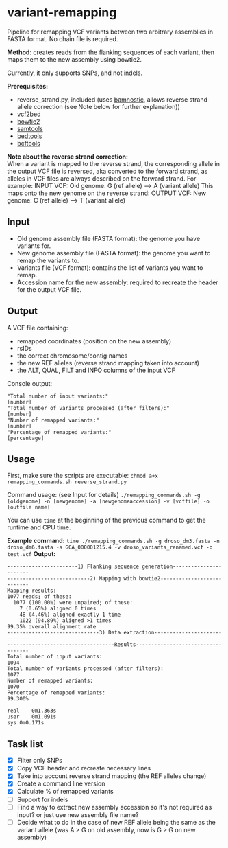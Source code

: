 # variant-remapping
Pipeline for remapping VCF variants between two arbitrary assemblies in FASTA format. No chain file is required.

**Method**: creates reads from the flanking sequences of each variant, then maps them to the new assembly using bowtie2.

Currently, it only supports SNPs, and not indels.

**Prerequisites:**
- reverse_strand.py, included (uses [bamnostic](https://github.com/betteridiot/bamnostic), allows reverse strand allele correction (see Note below for further explanation))
- [vcf2bed](https://bedops.readthedocs.io/en/latest/content/reference/file-management/conversion/vcf2bed.html)
- [bowtie2](http://bowtie-bio.sourceforge.net/bowtie2/index.shtml)
- [samtools](http://www.htslib.org/download/)
- [bedtools](https://bedtools.readthedocs.io/en/latest/)
- [bcftools](http://www.htslib.org/download/)

**Note about the reverse strand correction:**  
When a variant is mapped to the reverse strand, the corresponding allele in the output VCF file is reversed, aka converted to the forward strand, as alleles in VCF files are always described on the forward strand. For example:
INPUT VCF:
Old genome: G (ref allele) --> A (variant allele)
This maps onto the new genome on the reverse strand:
OUTPUT VCF:
New genome: C (ref allele) --> T (variant allele)

## Input
- Old genome assembly file (FASTA format): the genome you have variants for.
- New genome assembly file (FASTA format): the genome you want to remap the variants to.
- Variants file (VCF format): contains the list of variants you want to remap.
- Accession name for the new assembly: required to recreate the header for the output VCF file.

## Output
A VCF file containing:
- remapped coordinates (position on the new assembly)
- rsIDs
- the correct chromosome/contig names
- the new REF alleles (reverse strand mapping taken into account)
- the ALT, QUAL, FILT and INFO columns of the input VCF

Console output: 
```
"Total number of input variants:"
[number]
"Total number of variants processed (after filters):"
[number]
"Number of remapped variants:"
[number]
"Percentage of remapped variants:"
[percentage]
```

## Usage
First, make sure the scripts are executable:
`chmod a+x remapping_commands.sh reverse_strand.py`

Command usage: (see Input for details)
`./remapping_commands.sh -g [oldgenome] -n [newgenome] -a [newgenomeaccession] -v [vcffile] -o [outfile name]`

You can use `time` at the beginning of the previous command to get the runtime and CPU time.

**Example command:**
`time ./remapping_commands.sh -g droso_dm3.fasta -n droso_dm6.fasta -a GCA_000001215.4 -v droso_variants_renamed.vcf -o test.vcf`
**Output:**
```
-----------------------1) Flanking sequence generation-----------------------
---------------------------2) Mapping with bowtie2---------------------------
Mapping results:
1077 reads; of these:
  1077 (100.00%) were unpaired; of these:
    7 (0.65%) aligned 0 times
    48 (4.46%) aligned exactly 1 time
    1022 (94.89%) aligned >1 times
99.35% overall alignment rate
------------------------------3) Data extraction-----------------------------
-----------------------------------Results-----------------------------------
Total number of input variants:
1094
Total number of variants processed (after filters):
1077
Number of remapped variants:
1070
Percentage of remapped variants:
99.300%

real	0m1.363s
user	0m1.091s
sys	0m0.171s
```

## Task list
- [x] Filter only SNPs
- [x] Copy VCF header and recreate necessary lines
- [x] Take into account reverse strand mapping (the REF alleles change)
- [x] Create a command line version
- [x] Calculate % of remapped variants
- [ ] Support for indels
- [ ] Find a way to extract new assembly accession so it's not required as input? or just use new assembly file name?
- [ ] Decide what to do in the case of new REF allele being the same as the variant allele (was A > G on old assembly, now is G > G on new assembly)
